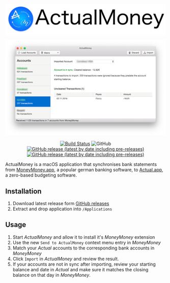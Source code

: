 <p align="center">
  <img src="Header.png">
</p>

<div align="center">

![Screenshot](screenshot.png)

[![Build Status](https://travis-ci.com/heilerich/actualmoney.svg?token=ax89rxCKQuWrmQqnyrFd&branch=master)](https://travis-ci.com/heilerich/actualmoney)
![GitHub](https://img.shields.io/github/license/heilerich/actualmoney)
[![GitHub release (latest by date including pre-releases)](https://img.shields.io/github/v/release/heilerich/actualmoney?include_prereleases&label=latest)](https://github.com/heilerich/actualmoney/releases)
[![GitHub release (latest by date including pre-releases)](https://img.shields.io/github/v/release/heilerich/actualmoney?label=stable)](https://github.com/heilerich/actualmoney/releases)

</div>

ActualMoney is a macOS application that synchronises bank statements from [MoneyMoney.app](https://moneymoney-app.com/), a popular german banking software, to [Actual.app](https://actualbudget.com/), a zero-based budgeting software.

Installation
------------
1. Download latest release form [GitHub releases](https://github.com/heilerich/actualmoney/releases)
2. Extract and drop application into `/Applications`

Usage
-----
1. Start *ActualMoney* and allow it to install it's *MoneyMoney* extension
2. Use the new `Send to ActualMoney` context menu entry in *MoneyMoney*
3. Match your *Actual* accounts to the corresponding bank accounts in *MoneyMoney*
4. Click `Import` in *ActualMoney* and review the result.
5. If your accounts are not in sync after importing, review your starting balance and date in *Actual* and make sure it matches the closing balance on that day in *MoneyMoney*.
